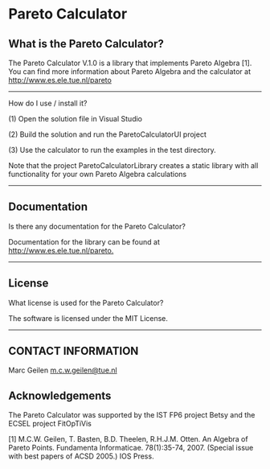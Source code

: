 # Pareto Calculator

## What is the Pareto Calculator?

The Pareto Calculator V.1.0 is a library that implements Pareto
Algebra [1]. You can find more information about Pareto Algebra and
the calculator at <http://www.es.ele.tue.nl/pareto>

------------------------------------------------------------------

How do I use / install it?

(1) Open the solution file in Visual Studio

(2) Build the solution and run the ParetoCalculatorUI project

(3) Use the calculator to run the examples in the test directory.

Note that the project ParetoCalculatorLibrary creates a static library with all functionality for your own Pareto Algebra calculations

------------------------------------------------------------------

## Documentation
 
Is there any documentation for the Pareto Calculator?

Documentation for the library can be found at <http://www.es.ele.tue.nl/pareto.>

------------------------------------------------------------------
## License

What license is used for the Pareto Calculator?

The software is licensed under the MIT License.

------------------------------------------------------------------

## CONTACT INFORMATION

   Marc Geilen <m.c.w.geilen@tue.nl>

## Acknowledgements

The Pareto Calculator was supported by the IST FP6 project Betsy and the ECSEL project FitOpTiVis

[1] M.C.W. Geilen, T. Basten, B.D. Theelen, R.H.J.M. Otten. An Algebra of Pareto Points.
   Fundamenta Informaticae. 78(1):35-74, 2007. (Special issue with best papers of ACSD 2005.) IOS Press.
